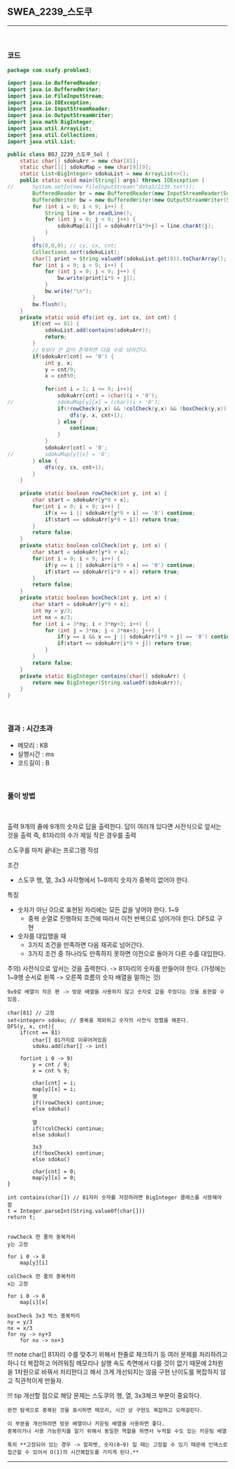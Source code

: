 ## SWEA_2239_스도쿠

---

<br />

### 코드

```java
package com.ssafy.problem3;

import java.io.BufferedReader;
import java.io.BufferedWriter;
import java.io.FileInputStream;
import java.io.IOException;
import java.io.InputStreamReader;
import java.io.OutputStreamWriter;
import java.math.BigInteger;
import java.util.ArrayList;
import java.util.Collections;
import java.util.List;

public class BOJ_2239_스도쿠_Sol {
	static char[] sdokuArr = new char[81];
	static char[][] sdokuMap = new char[9][9];
	static List<BigInteger> sdokuList = new ArrayList<>();
	public static void main(String[] args) throws IOException {
//		System.setIn(new FileInputStream("data3/2239.txt"));
		BufferedReader br = new BufferedReader(new InputStreamReader(System.in));
		BufferedWriter bw = new BufferedWriter(new OutputStreamWriter(System.out));
		for (int i = 0; i < 9; i++) {
			String line = br.readLine();
			for (int j = 0; j < 9; j++) {
				sdokuMap[i][j] = sdokuArr[i*9+j] = line.charAt(j);
			}
		}
		dfs(0,0,0); // cy, cx, cnt;
		Collections.sort(sdokuList);
		char[] print = String.valueOf(sdokuList.get(0)).toCharArray();
		for (int i = 0; i < 9; i++) {
			for (int j = 0; j < 9; j++) {
				bw.write(print[i*9 + j]);
			}
			bw.write("\n");
		}
		bw.flush();
	}
	private static void dfs(int cy, int cx, int cnt) {
		if(cnt == 81) {
			sdokuList.add(contains(sdokuArr));
			return;
		}
		// 0보다 큰 값이 존재하면 다음 수로 넘어간다. 
		if(sdokuArr[cnt] == '0') {
			int y, x;
			y = cnt/9;
			x = cnt%9;
			
			for(int i = 1; i <= 9; i++){
				sdokuArr[cnt] = (char)(i + '0');
//				sdokuMap[y][x] = (char)(i + '0');
				if(!rowCheck(y,x) && !colCheck(y,x) && !boxCheck(y,x)) {
					dfs(y, x, cnt+1);
				} else {
					continue;
				}
			}
			sdokuArr[cnt] = '0';
//			sdokuMap[y][x] = '0';
		} else {
			dfs(cy, cx, cnt+1);
		}
	}
	
	private static boolean rowCheck(int y, int x) {
		char start = sdokuArr[y*9 + x];
		for(int i = 0; i < 9; i++) {
			if(x == i || sdokuArr[y*9 + i] == '0') continue; 
			if(start == sdokuArr[y*9 + i]) return true;
		}
		return false;
	}
	private static boolean colCheck(int y, int x) {
		char start = sdokuArr[y*9 + x];
		for(int i = 0; i < 9; i++) {
			if(y == i || sdokuArr[i*9 + x] == '0') continue; 
			if(start == sdokuArr[i*9 + x]) return true;
		}
		return false;
	}
	private static boolean boxCheck(int y, int x) {
		char start = sdokuArr[y*9 + x];
		int ny = y/3;
		int nx = x/3;
		for (int i = 3*ny; i < 3*ny+3; i++) {
			for (int j = 3*nx; j < 3*nx+3; j++) {
				if(y == i && x == j || sdokuArr[i*9 + j] == '0') continue;
				if(start == sdokuArr[i*9 + j]) return true;
			}
		}
		return false;
	}
	private static BigInteger contains(char[] sdokuArr) {
		return new BigInteger(String.valueOf(sdokuArr));
	}
}

```

<br />


### 결과 : 시간초과

- 메모리 : KB
- 실행시간 : ms
- 코드길이 : B

<br />

### 풀이 방법


<br />

<!--추가 내용 있다면 더 적어주시면 됩니다-->
출력
9개의 줄에 9개의 숫자로 답을 출력한다.
답이 여러개 있다면 사전식으로 앞서는 것을 출력
즉, 81자리의 수가 제일 작은 경우를 출력


스도쿠를 마저 끝내는 프로그램 작성

조건
- 스도쿠 행, 열, 3x3 사각형에서 1~9까지 숫자가 중복이 없어야 한다.

특징
- 숫자가 아닌 0으로 표현된 자리에는 모든 값을 넣어야 한다. 1~9
	- 중복 순열로 진행하되 조건에 따라서 이전 반복으로 넘어가야 한다. DFS로 구현
- 숫자를 대입했을 때
	- 3가지 조건을 만족하면 다음 재귀로 넘어간다.
	- 3가지 조건 중 하나라도 만족하지 못하면 이전으로 돌아가 다른 수를 대입한다.

주의)
사전식으로 앞서는 것을 출력한다. -> 81자리의 숫자를 만들어야 한다. (가정에는 1~9행 순서로 왼쪽 -> 오른쪽 흐름의 숫자 배열을 말하는 것)

```
9x9로 배열이 작은 편 -> 방문 배열을 사용하지 않고 숫자로 값을 주었다는 것을 표현할 수 있음.

char[81] // 고정
set<integer> sdoku; // 중복을 제외하고 숫자의 사전식 정렬을 해준다.
DFS(y, x, cnt){
	if(cnt == 81)
		char[] 81가지로 이루어져있음
		sdoku.add(char[] -> int)

	for(int i 0 -> 9)
		y = cnt / 9;
		x = cnt % 9;

		char[cnt] = i;
		map[y][x] = i;
		행
		if(!rowCheck) continue;
		else sdoku()

		열
		if(!colCheck) continue;
		else sdoku()

		3x3
		if(!boxCheck) continue;
		else sdoku()

		char[cnt] = 0;
		map[y][x] = 0;
}

int contains(char[]) // 81자리 숫자를 저장하려면 BigInteger 클래스를 사용해야 함
t = Integer.parseInt(String.valueOf(char[]))
return t;


rowCheck 한 줄의 중복처리
y는 고정

for i 0 -> 8
    map[y][i]

colCheck 한 줄의 중복처리 
x는 고정

for i 0 -> 8
    map[i][x]

boxCheck 3x3 박스 중복처리
ny = y/3
nx = x/3
for ny -> ny+3
    for nx -> nx+3
```

!!! note
    char[] 81자리 수를 맞추기 위해서 한줄로 체크하기 등 여러 문제를 처리하려고 하니 더 복잡하고 어려워짐
    메모리나 실행 속도 측면에서 다를 것이 없기 때문에 2차원을 1차원으로 바꿔서 처리한다고 해서 크게 개선되지는 않음
    구현 난이도를 복잡하지 않고 직관적이게 만들자.


!!! tip
    개선할 점으로 해당 문제는 스도쿠의 행, 열, 3x3체크 부분이 중요하다.

    완전 탐색으로 중복된 것을 표시하면 메모리, 시간 상 구현도 복잡하고 오래걸린다. 

    이 부분을 개선하려면 방문 배열이나 카운팅 배열을 사용하면 좋다.
    중복이거나 사용 가능한지를 알기 위해서 동일한 역할을 하면서 누적할 수도 있는 카운팅 배열

    특히 **고정되어 있는 경우 -> 알파벳, 숫자(0~9) 일 때는 고정할 수 있기 때문에 인덱스로 접근할 수 있어서 O(1)의 시간복잡도를 가지게 된다.**
---
